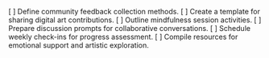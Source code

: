 [ ] Define community feedback collection methods.
[ ] Create a template for sharing digital art contributions.
[ ] Outline mindfulness session activities.
[ ] Prepare discussion prompts for collaborative conversations.
[ ] Schedule weekly check-ins for progress assessment.
[ ] Compile resources for emotional support and artistic exploration.